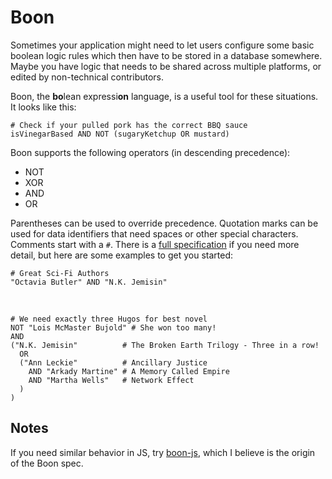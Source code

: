 # Boon

Sometimes your application might need to let users configure some basic boolean logic
rules which then have to be stored in a database somewhere. Maybe you have logic 
that needs to be shared across multiple platforms, or edited by non-technical
contributors.

Boon, the **bo**lean expressi**on** language, is a useful tool for these situations. 
It looks like this:

```boon
# Check if your pulled pork has the correct BBQ sauce
isVinegarBased AND NOT (sugaryKetchup OR mustard)
```

Boon supports the following operators (in descending precedence):

 - NOT
 - XOR
 - AND
 - OR

Parentheses can be used to override precedence. Quotation marks can be used for data 
identifiers that need spaces or other special characters. Comments start with a `#`. 
There is a [full specification](https://docs.google.com/document/d/1UzsnnKjjW7T_u-OPb5dcPmc9My4YS_jHoyButolNVa4/edit?usp=sharing) 
if you need more detail, but here are some examples to get you started:

```boon
# Great Sci-Fi Authors
"Octavia Butler" AND "N.K. Jemisin"
```

&nbsp;    
  
```boon
# We need exactly three Hugos for best novel
NOT "Lois McMaster Bujold" # She won too many!
AND 
("N.K. Jemisin"          # The Broken Earth Trilogy - Three in a row!
  OR 
  ("Ann Leckie"          # Ancillary Justice
    AND "Arkady Martine" # A Memory Called Empire
    AND "Martha Wells"   # Network Effect
  )
)
```

## Notes

If you need similar behavior in JS, try [boon-js](https://github.com/jakec-github/boon-js), which I believe is the
origin of the Boon spec. 
